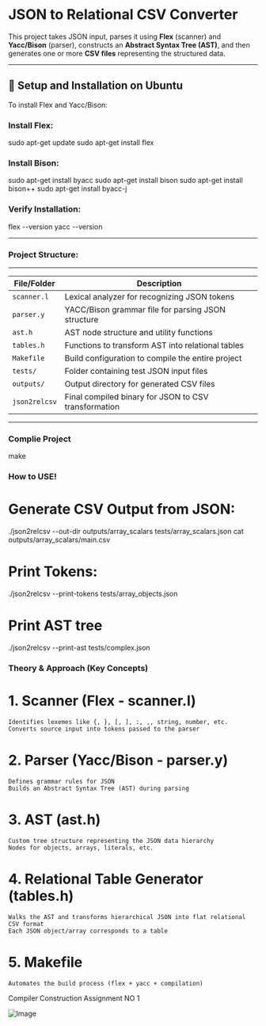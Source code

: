 

# JSON to Relational CSV Converter

This project takes JSON input, parses it using **Flex** (scanner) and **Yacc/Bison** (parser), constructs an **Abstract Syntax Tree (AST)**, and then generates one or more **CSV files** representing the structured data.

---

## 🔧 Setup and Installation on Ubuntu

To install Flex and Yacc/Bison:

### Install Flex:

sudo apt-get update
sudo apt-get install flex

### Install Bison:

sudo apt-get install byacc
sudo apt-get install bison
sudo apt-get install bison++
sudo apt-get install byacc-j

### Verify Installation:

flex --version
yacc --version

---

### Project Structure:

------------------------------------------------------------------------
| File/Folder   | Description                                          |
| ------------- | ---------------------------------------------------- |
| `scanner.l`   | Lexical analyzer for recognizing JSON tokens         |
| `parser.y`    | YACC/Bison grammar file for parsing JSON structure   |
| `ast.h`       | AST node structure and utility functions             |
| `tables.h`    | Functions to transform AST into relational tables    |
| `Makefile`    | Build configuration to compile the entire project    |
| `tests/`      | Folder containing test JSON input files              |
| `outputs/`    | Output directory for generated CSV files             |
| `json2relcsv` | Final compiled binary for JSON to CSV transformation |

---

### Complie Project 

make 



### How to USE!

# Generate CSV Output from JSON:

./json2relcsv --out-dir outputs/array_scalars tests/array_scalars.json
cat outputs/array_scalars/main.csv

# Print Tokens:

./json2relcsv --print-tokens tests/array_objects.json


# Print AST tree

./json2relcsv --print-ast tests/complex.json


### Theory & Approach (Key Concepts)

# 1. Scanner (Flex - scanner.l)

    Identifies lexemes like {, }, [, ], :, ,, string, number, etc.
    Converts source input into tokens passed to the parser

# 2. Parser (Yacc/Bison - parser.y)

    Defines grammar rules for JSON
    Builds an Abstract Syntax Tree (AST) during parsing

# 3. AST (ast.h)

    Custom tree structure representing the JSON data hierarchy
    Nodes for objects, arrays, literals, etc.

# 4. Relational Table Generator (tables.h)

    Walks the AST and transforms hierarchical JSON into flat relational CSV format
    Each JSON object/array corresponds to a table

# 5. Makefile

    Automates the build process (flex + yacc + compilation)
    
Compiler Construction Assignment NO 1


![Image](https://github.com/user-attachments/assets/dd849cc6-da8a-4848-995e-963a473aceb9)

    
